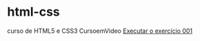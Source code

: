 # html-css
 curso de HTML5 e CSS3 CursoemVideo
<a href="franciscolucas686.github.io/html-css/ex001/index.html">Executar o exercício 001</a>